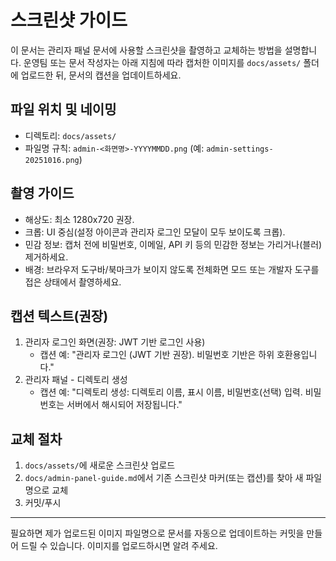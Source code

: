 # 스크린샷 가이드

이 문서는 관리자 패널 문서에 사용할 스크린샷을 촬영하고 교체하는 방법을 설명합니다. 운영팀 또는 문서 작성자는 아래 지침에 따라 캡처한 이미지를 `docs/assets/` 폴더에 업로드한 뒤, 문서의 캡션을 업데이트하세요.

## 파일 위치 및 네이밍

- 디렉토리: `docs/assets/`
- 파일명 규칙: `admin-<화면명>-YYYYMMDD.png` (예: `admin-settings-20251016.png`)

## 촬영 가이드

- 해상도: 최소 1280x720 권장.
- 크롭: UI 중심(설정 아이콘과 관리자 로그인 모달이 모두 보이도록 크롭).
- 민감 정보: 캡처 전에 비밀번호, 이메일, API 키 등의 민감한 정보는 가리거나(블러) 제거하세요.
- 배경: 브라우저 도구바/북마크가 보이지 않도록 전체화면 모드 또는 개발자 도구를 접은 상태에서 촬영하세요.

## 캡션 텍스트(권장)

1. 관리자 로그인 화면(권장: JWT 기반 로그인 사용)
   - 캡션 예: "관리자 로그인 (JWT 기반 권장). 비밀번호 기반은 하위 호환용입니다."
2. 관리자 패널 - 디렉토리 생성
   - 캡션 예: "디렉토리 생성: 디렉토리 이름, 표시 이름, 비밀번호(선택) 입력. 비밀번호는 서버에서 해시되어 저장됩니다."

## 교체 절차

1. `docs/assets/`에 새로운 스크린샷 업로드
2. `docs/admin-panel-guide.md`에서 기존 스크린샷 마커(또는 캡션)를 찾아 새 파일명으로 교체
3. 커밋/푸시

---

필요하면 제가 업로드된 이미지 파일명으로 문서를 자동으로 업데이트하는 커밋을 만들어 드릴 수 있습니다. 이미지를 업로드하시면 알려 주세요.
